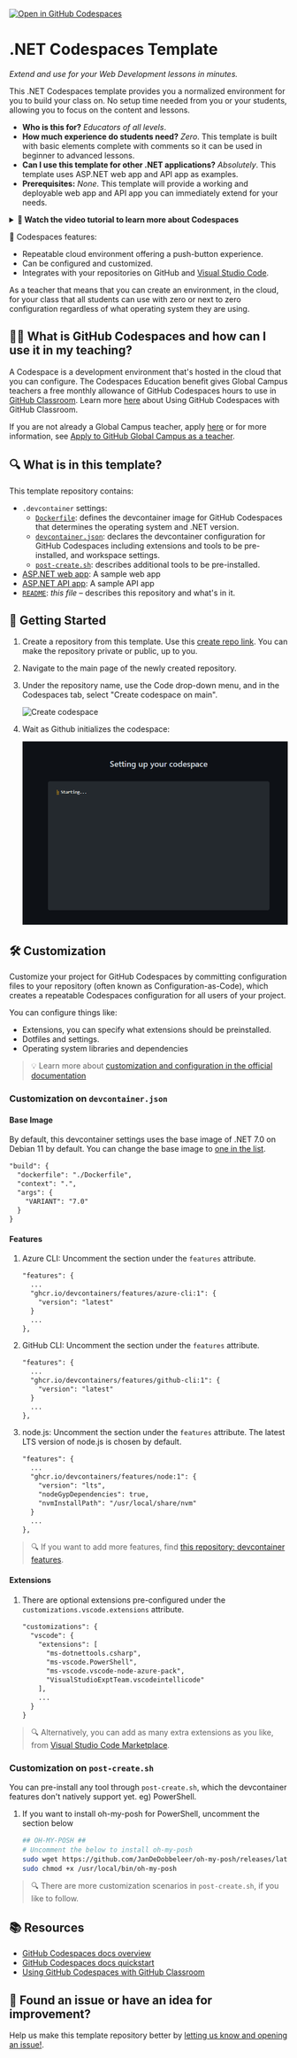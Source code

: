 [![Open in GitHub Codespaces](https://github.com/codespaces/badge.svg)](https://github.com/codespaces/new?hide_repo_select=true&ref=main&repo=TO_BE_UPDATED)

# .NET Codespaces Template

_Extend and use for your Web Development lessons in minutes._

This .NET Codespaces template provides you a normalized environment for you to build your class on. No setup time needed from you or your students, allowing you to focus on the content and lessons.

* **Who is this for?** _Educators of all levels_. 
* **How much experience do students need?** _Zero_. This template is built with basic elements complete with comments so it can be used in beginner to advanced lessons.
* **Can I use this template for other .NET applications?** _Absolutely_. This template uses ASP.NET web app and API app as examples.
* **Prerequisites:** _None_. This template will provide a working and deployable web app and API app you can immediately extend for your needs.

<details>
   <summary><b>🎥 Watch the video tutorial to learn more about Codespaces</b></summary>
   
   [![Codespaces Tutorial](https://img.youtube.com/vi/ozuDPmcC1io/0.jpg)](https://aka.ms/CodespacesVideoTutorial "Codespaces Tutorial")
</details>

🚀 Codespaces features:

- Repeatable cloud environment offering a push-button experience.
- Can be configured and customized.
- Integrates with your repositories on GitHub and [Visual Studio Code](https://visualstudio.microsoft.com/?WT.mc_id=dotnet-82023-juyooo).

As a teacher that means that you can create an environment, in the cloud, for your class that all students can use with zero or next to zero configuration regardless of what operating system they are using.

## 🧑‍🏫 What is GitHub Codespaces and how can I use it in my teaching?

A Codespace is a development environment that's hosted in the cloud that you can configure. The Codespaces Education benefit gives Global Campus teachers a free monthly allowance of GitHub Codespaces hours to use in [GitHub Classroom](https://classroom.github.com). Learn more [here](https://docs.github.com/education/manage-coursework-with-github-classroom/integrate-github-classroom-with-an-ide/using-github-codespaces-with-github-classroom) about Using GitHub Codespaces with GitHub Classroom.

If you are not already a Global Campus teacher, apply [here](https://education.github.com/discount_requests/pack_application) or for more information, see [Apply to GitHub Global Campus as a teacher](https://docs.github.com/education/explore-the-benefits-of-teaching-and-learning-with-github-education/github-global-campus-for-teachers/apply-to-github-global-campus-as-a-teacher).

## 🔍 What is in this template?

This template repository contains:

- `.devcontainer` settings:
  - [`Dockerfile`](.devcontainer/Dockerfile): defines the devcontainer image for GitHub Codespaces that determines the operating system and .NET version.
  - [`devcontainer.json`](.devcontainer/devcontainer.json): declares the devcontainer configuration for GitHub Codespaces including extensions and tools to be pre-installed, and workspace settings.
  - [`post-create.sh`](.devcontainer/post-create.sh): describes additional tools to be pre-installed.
- [ASP.NET web app](src/MyWebApp): A sample web app
- [ASP.NET API app](src/MyApiApp): A sample API app
- [`README`](README.md): _this file_ &ndash; describes this repository and what's in it.

## 🚀 Getting Started

1. Create a repository from this template. Use this [create repo link](../../generate). You can make the repository private or public, up to you.
1. Navigate to the main page of the newly created repository.
1. Under the repository name, use the Code drop-down menu, and in the Codespaces tab, select "Create codespace on main".

   ![Create codespace](https://docs.github.com/assets/cb-138303/images/help/codespaces/new-codespace-button.png)

1. Wait as Github initializes the codespace:

   ![Creating codespace](./images/codespaces-initializing.png)

## 🛠️ Customization

Customize your project for GitHub Codespaces by committing configuration files to your repository (often known as Configuration-as-Code), which creates a repeatable Codespaces configuration for all users of your project.

You can configure things like:

- Extensions, you can specify what extensions should be preinstalled.
- Dotfiles and settings.
- Operating system libraries and dependencies

> 💡 Learn more about [customization and configuration in the official documentation](https://docs.github.com/codespaces/customizing-your-codespace/personalizing-github-codespaces-for-your-account)


### Customization on `devcontainer.json`

#### Base Image

By default, this devcontainer settings uses the base image of .NET 7.0 on Debian 11 by default. You can change the base image to [one in the list](https://hub.docker.com/_/microsoft-dotnet-sdk/).

```jsonc
"build": {
  "dockerfile": "./Dockerfile",
  "context": ".",
  "args": {
    "VARIANT": "7.0"
  }
}
```

#### Features

1. Azure CLI: Uncomment the section under the `features` attribute.

    ```jsonc
    "features": {
      ...
      "ghcr.io/devcontainers/features/azure-cli:1": {
        "version": "latest"
      }
      ...
    },
    ```

1. GitHub CLI: Uncomment the section under the `features` attribute.

    ```jsonc
    "features": {
      ...
      "ghcr.io/devcontainers/features/github-cli:1": {
        "version": "latest"
      }
      ...
    },
    ```

1. node.js: Uncomment the section under the `features` attribute. The latest LTS version of node.js is chosen by default.

    ```jsonc
    "features": {
      ...
      "ghcr.io/devcontainers/features/node:1": {
        "version": "lts",
        "nodeGypDependencies": true,
        "nvmInstallPath": "/usr/local/share/nvm"
      }
      ...
    },
    ```

> 🔍 If you want to add more features, find [this repository: devcontainer features](https://github.com/devcontainers/features).


#### Extensions

1. There are optional extensions pre-configured under the `customizations.vscode.extensions` attribute.

    ```jsonc
    "customizations": {
      "vscode": {
        "extensions": [
          "ms-dotnettools.csharp",
          "ms-vscode.PowerShell",
          "ms-vscode.vscode-node-azure-pack",
          "VisualStudioExptTeam.vscodeintellicode"
        ],
        ...
      }
    }
    ```

> 🔍 Alternatively, you can add as many extra extensions as you like, from [Visual Studio Code Marketplace](https://marketplace.visualstudio.com/VSCode).


### Customization on `post-create.sh` ##

You can pre-install any tool through `post-create.sh`, which the devcontainer features don't natively support yet. eg) PowerShell.

1. If you want to install oh-my-posh for PowerShell, uncomment the section below

    ```bash
    ## OH-MY-POSH ##
    # Uncomment the below to install oh-my-posh
    sudo wget https://github.com/JanDeDobbeleer/oh-my-posh/releases/latest/download/posh-linux-amd64 -O /usr/local/bin/oh-my-posh
    sudo chmod +x /usr/local/bin/oh-my-posh
    ```

> 🔍 There are more customization scenarios in `post-create.sh`, if you like to follow.


## 📚 Resources

- [GitHub Codespaces docs overview](https://docs.github.com/codespaces/overview)
- [GitHub Codespaces docs quickstart](https://docs.github.com/codespaces/getting-started/quickstart)
- [Using GitHub Codespaces with GitHub Classroom](https://docs.github.com/education/manage-coursework-with-github-classroom/integrate-github-classroom-with-an-ide/using-github-codespaces-with-github-classroom)

## 🔎 Found an issue or have an idea for improvement?

Help us make this template repository better by [letting us know and opening an issue!](/../../issues/new).
